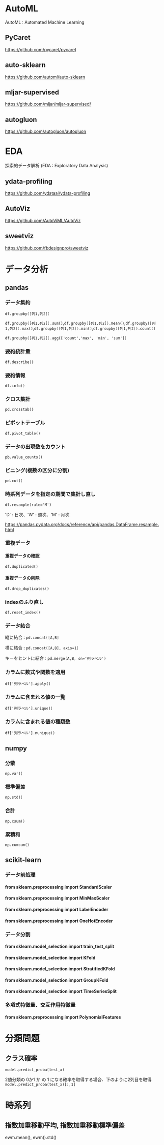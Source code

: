 # AutoML

AutoML : Automated Machine Learning

## PyCaret

https://github.com/pycaret/pycaret

## auto-sklearn

https://github.com/automl/auto-sklearn

## mljar-supervised

https://github.com/mljar/mljar-supervised/

## autogluon

https://github.com/autogluon/autogluon

# EDA

探索的データ解析 (EDA : Exploratory Data Analysis)

## ydata-profiling

https://github.com/ydataai/ydata-profiling

## AutoViz

https://github.com/AutoViML/AutoViz

## sweetviz

https://github.com/fbdesignpro/sweetviz

# データ分析

## pandas

### データ集約

`df.groupby([列1,列2])`

`df.groupby([列1,列2]).sum()`,`df.groupby([列1,列2]).mean()`,`df.groupby([列1,列2]).max()`,`df.groupby([列1,列2]).min()`,`df.groupby([列1,列2]).count()`

`df.groupby([列1,列2]).agg(['count','max', 'min', 'sum'])`

### 要約統計量

`df.describe()`

### 要約情報

`df.info()`

### クロス集計

`pd.crosstab()`

### ピボットテーブル

`df.pivot_table()`

### データの出現数をカウント

`pb.value_counts()`

### ビニング(複数の区分に分割)

`pd.cut()`

### 時系列データを指定の期間で集計し直し

`df.resample(rule='M')`

'D' : 日次、'W' : 週次、'M' : 月次

https://pandas.pydata.org/docs/reference/api/pandas.DataFrame.resample.html

### 重複データ

#### 重複データの確認

`df.duplicated()`

#### 重複データの削除

`df.drop_duplicates()`

### indexのふり直し

`df.reset_index()`

### データ結合

縦に結合 : `pd.concat([A,B]`

横に結合 : `pd.concat([A,B], axis=1)`

キーをヒントに結合 : `pd.merge(A,B, on='列ラベル')`

### カラムに数式や関数を適用

`df['列ラベル'].apply()`

### カラムに含まれる値の一覧

`df['列ラベル'].unique()`

### カラムに含まれる値の種類数

`df['列ラベル'].nunique()`

## numpy

### 分散

`np.var()`

### 標準偏差

`np.std()`

### 合計

`np.csum()`

### 累積和

`np.cumsum()`

## scikit-learn

### データ前処理

#### from sklearn.preprocessing import StandardScaler

#### from sklearn.preprocessing import MinMaxScaler

#### from sklearn.preprocessing import LabelEncoder

#### from sklearn.preprocessing import OneHotEncoder

### データ分割

#### from sklearn.model_selection import train_test_split

#### from sklearn.model_selection import KFold

#### from sklearn.model_selection import StratifiedKFold

#### from sklearn.model_selection import GroupKFold

#### from sklearn.model_selection import TimeSeriesSplit

### 多項式特徴量、交互作用特徴量

#### from sklearn.preprocessing import PolynomialFeatures

# 分類問題

## クラス確率

`model.predict_proba(test_x)`

2値分類の 0か1 か の 1 になる確率を取得する場合、下のように2列目を取得  
`model.predict_proba(test_x)[:,1]`

# 時系列

## 指数加重移動平均, 指数加重移動標準偏差

ewm.mean(), ewm().std()


